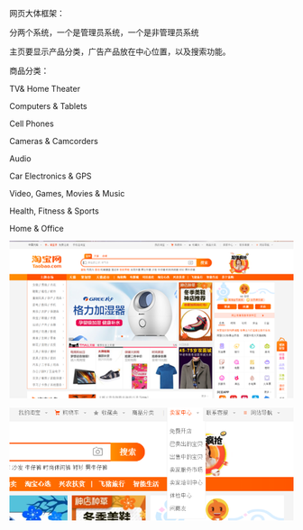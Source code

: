 网页大体框架：

 

分两个系统，一个是管理员系统，一个是非管理员系统

 

主页要显示产品分类，广告产品放在中心位置，以及搜索功能。

 

商品分类：

TV& Home Theater

Computers & Tablets

Cell Phones

Cameras & Camcorders

Audio

Car Electronics & GPS

Video, Games, Movies & Music

Health, Fitness & Sports

Home & Office

 

 

![网页大体框架](image\网页大体框架.png) 



![卖家开店信息](image\卖家开店信息.png)